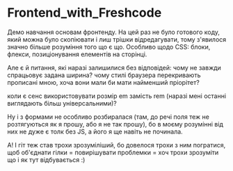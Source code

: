 # Frontend_with_Freshcode

Демо навчання основам фронтенду.
На цей раз не було готового коду, який можна було скопіювати і лиш трішки відредагувати, 
тому з'явилося значно більше розуміння того що є що. 
Особливо щодо CSS: блоки, флекси, позиціонування елементів на сторінці. 

Але є й питання, які наразі залишилися без відповідей: 
чому не завжди спрацьовує задана ширина?
чому стилі браузера перекривають прописані мною, хоча вони мали би мати найменший пріорітет?

коли є сенс використовувати розмір em замість rem (наразі мені останні виглядають більш універсальними)?

Ну і з формами не особливо розбиралася (там, до речі поля теж не розтягуються як я прошу, або я не так прошу), 
бо в моєму розумінні від них не дуже є толк без JS, а його я ще навіть не починала.

А! І гіт теж став трохи зрозуміліший, бо довелося трохи з ним погратися,
щоб об'єднати гілки = повирішувати проблемки = хоч трохи зрозуміти що і як тут відбувається :)
